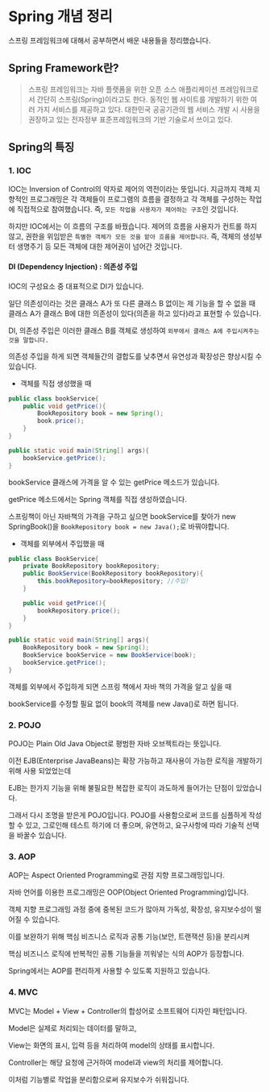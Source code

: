 # Spring 개념 정리

스프링 프레임워크에 대해서 공부하면서 배운 내용들을 정리했습니다.

## Spring Framework란?

>스프링 프레임워크는 자바 플랫폼을 위한 오픈 소스 애플리케이션 프레임워크로서 간단히 스프링(Spring)이라고도 한다. 동적인 웹 사이트를 개발하기 위한 여러 가지 서비스를 제공하고 있다. 대한민국 공공기관의 웹 서비스 개발 시 사용을 권장하고 있는 전자정부 표준프레임워크의 기반 기술로서 쓰이고 있다.


## Spring의 특징

### 1. IOC

IOC는 Inversion of Control의 약자로 제어의 역전이라는 뜻입니다. 지금까지 객체 지향적인 프로그래밍은 각 객체들이 프로그램의 흐름을 결정하고 각 객체를 구성하는 작업에 직접적으로 참여했습니다. 즉, `모든 작업을 사용자가 제어하는 구조`인 것입니다.

하지만 IOC에서는 이 흐름의 구조를 바꿨습니다. 제어의 흐름을 사용자가 컨트롤 하지 않고, 권한을 위임받은 `특별한 객체가 모든 것을 맡아 흐름을 제어합니다`. 즉, 객체의 생성부터 생명주기 등 모든 객체에 대한 제어권이 넘어간 것입니다.

#### DI (Dependency Injection) : 의존성 주입

IOC의 구성요소 중 대표적으로 DI가 있습니다. 

일단 의존성이라는 것은 클래스 A가 또 다른 클래스 B 없이는 제 기능을 할 수 없을 때 클래스 A가 클래스 B에 대한 의존성이 있다(의존을 하고 있다)라고 표현할 수 있습니다.

DI, 의존성 주입은 이러한 클래스 B를 객체로 생성하여 `외부에서 클래스 A에 주입시켜주는 것을 말합니다.`

의존성 주입을 하게 되면 객체들간의 결합도를 낮추면서 유연성과 확장성은 향상시킬 수 있습니다.

- 객체를 직접 생성했을 때
```java
public class bookService{
    public void getPrice(){
        BookRepository book = new Spring();
        book.price();
    }
}

public static void main(String[] args){
    bookService.getPrice();
}
```

bookService 클래스에 가격을 알 수 있는 getPrice 메소드가 있습니다.

getPrice 메소드에서는 Spring 객체를 직접 생성하였습니다.

스프링책이 아닌 자바책의 가격을 구하고 싶으면 bookService를 찾아가 new SpringBook()을 `BookRepository book = new Java();`로 바꿔야합니다.

- 객체를 외부에서 주입했을 때
```java
public class BookService{
    private BookRepository bookRepository;
    public BookService(BookRepository bookRepository){ 
        this.bookRepository=bookRepository; //주입!
    }

    public void getPrice(){
        bookRepository.price();
    }
}

public static void main(String[] args){
    BookRepository book = new Spring();
    BookService bookService = new BookService(book);
    bookService.getPrice();
}
```

객체를 외부에서 주입하게 되면 스프링 책에서 자바 책의 가격을 알고 싶을 때

bookService를 수정할 필요 없이 book의 객체를 new Java()로 하면 됩니다.


### 2. POJO

POJO는 Plain Old Java Object로 평범한 자바 오브젝트라는 뜻입니다.

이전 EJB(Enterprise JavaBeans)는 확장 가능하고 재사용이 가능한 로직을 개발하기 위해 사용 되었었는데

EJB는 한가지 기능을 위해 불필요한 복잡한 로직이 과도하게 들어가는 단점이 있었습니다.

그래서 다시 조명을 받은게 POJO입니다. POJO를 사용함으로써 코드를 심플하게 작성할 수 있고, 그로인해 테스트 하기에 더 좋으며, 유연하고, 요구사항에 따라 기술적 선택을 바꿀수 있습니다.

### 3. AOP

AOP는 Aspect Oriented Programming로 관점 지향 프로그래밍입니다.

자바 언어를 이용한 프로그래밍은 OOP(Object Oriented Programming)입니다.

객체 지향 프로그래밍 과정 중에 중복된 코드가 많아져 가독성, 확장성, 유지보수성이 떨어질 수 있습니다.

이를 보완하기 위해 핵심 비즈니스 로직과 공통 기능(보안, 트랜잭션 등)을 분리시켜

핵심 비즈니스 로직에 반복적인 공통 기능들을 끼워넣는 식의 AOP가 등장합니다.

Spring에서는 AOP를 편리하게 사용할 수 있도록 지원하고 있습니다.


### 4. MVC

MVC는 Model + View + Controller의 합성어로 소프트웨어 디자인 패턴입니다.

Model은 실제로 처리되는 데이터를 말하고,

View는 화면의 표시, 입력 등을 처리하여 model의 상태를 표시합니다.

Controller는 해당 요청에 근거하여 model과 view의 처리를 제어합니다.

이처럼 기능별로 작업을 분리함으로써 유지보수가 쉬워집니다.